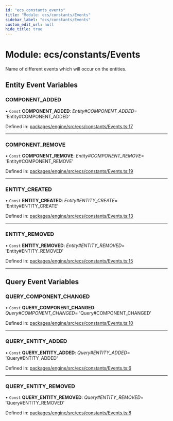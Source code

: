 ```yaml
---
id: "ecs_constants_events"
title: "Module: ecs/constants/Events"
sidebar_label: "ecs/constants/Events"
custom_edit_url: null
hide_title: true
---
```


# Module: ecs/constants/Events

Name of different events which will occur on the entities.

## Entity Event Variables

### COMPONENT\_ADDED

• `Const` **COMPONENT\_ADDED**: *Entity#COMPONENT_ADDED*= 'Entity#COMPONENT\_ADDED'

Defined in: [packages/engine/src/ecs/constants/Events.ts:17](https://github.com/xr3ngine/xr3ngine/blob/716a06460/packages/engine/src/ecs/constants/Events.ts#L17)

___

### COMPONENT\_REMOVE

• `Const` **COMPONENT\_REMOVE**: *Entity#COMPONENT_REMOVE*= 'Entity#COMPONENT\_REMOVE'

Defined in: [packages/engine/src/ecs/constants/Events.ts:19](https://github.com/xr3ngine/xr3ngine/blob/716a06460/packages/engine/src/ecs/constants/Events.ts#L19)

___

### ENTITY\_CREATED

• `Const` **ENTITY\_CREATED**: *Entity#ENTITY_CREATE*= 'Entity#ENTITY\_CREATE'

Defined in: [packages/engine/src/ecs/constants/Events.ts:13](https://github.com/xr3ngine/xr3ngine/blob/716a06460/packages/engine/src/ecs/constants/Events.ts#L13)

___

### ENTITY\_REMOVED

• `Const` **ENTITY\_REMOVED**: *Entity#ENTITY_REMOVED*= 'Entity#ENTITY\_REMOVED'

Defined in: [packages/engine/src/ecs/constants/Events.ts:15](https://github.com/xr3ngine/xr3ngine/blob/716a06460/packages/engine/src/ecs/constants/Events.ts#L15)

___

## Query Event Variables

### QUERY\_COMPONENT\_CHANGED

• `Const` **QUERY\_COMPONENT\_CHANGED**: *Query#COMPONENT_CHANGED*= 'Query#COMPONENT\_CHANGED'

Defined in: [packages/engine/src/ecs/constants/Events.ts:10](https://github.com/xr3ngine/xr3ngine/blob/716a06460/packages/engine/src/ecs/constants/Events.ts#L10)

___

### QUERY\_ENTITY\_ADDED

• `Const` **QUERY\_ENTITY\_ADDED**: *Query#ENTITY_ADDED*= 'Query#ENTITY\_ADDED'

Defined in: [packages/engine/src/ecs/constants/Events.ts:6](https://github.com/xr3ngine/xr3ngine/blob/716a06460/packages/engine/src/ecs/constants/Events.ts#L6)

___

### QUERY\_ENTITY\_REMOVED

• `Const` **QUERY\_ENTITY\_REMOVED**: *Query#ENTITY_REMOVED*= 'Query#ENTITY\_REMOVED'

Defined in: [packages/engine/src/ecs/constants/Events.ts:8](https://github.com/xr3ngine/xr3ngine/blob/716a06460/packages/engine/src/ecs/constants/Events.ts#L8)
